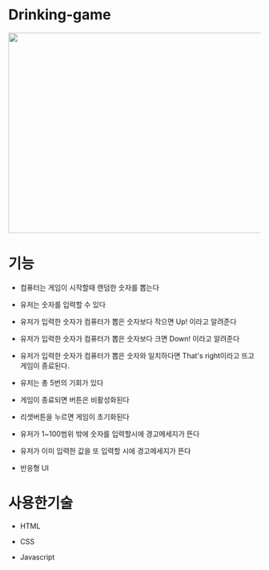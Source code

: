 # Drinking-game

<img src="https://user-images.githubusercontent.com/129400944/232782308-c0c27f59-d30f-482a-9869-4270972c7500.png" width="800" height="400"/>

                        
<h1>기능</h1>
                        
* 컴퓨터는 게임이 시작할때 랜덤한 숫자를 뽑는다
                                               
* 유저는 숫자를 입력할 수 있다
                                          
* 유저가 입력한 숫자가 컴퓨터가 뽑은 숫자보다 작으면 Up! 이라고 알려준다
                                              
* 유저가 입력한 숫자가 컴퓨터가 뽑은 숫자보다 크면 Down! 이라고 알려준다
                                              
* 유저가 입력한 숫자가 컴퓨터가 뽑은 숫자와 일치하다면 That's right이라고 뜨고 게임이 종료된다.
                                           
* 유저는 총 5번의 기회가 있다
                                            
* 게임이 종료되면 버튼은 비활성화된다
                                            
* 리셋버튼을 누르면 게임이 초기화된다
                                              
* 유저가 1~100범위 밖에 숫자를 입력할시에 경고메세지가 뜬다
                                              
* 유저가 이미 입력한 값을 또 입력할 시에 경고메세지가 뜬다
                                             
* 반응형 UI               
                        
<h1>사용한기술</h1>
                        
* HTML
                        
* CSS
                        
* Javascript                        
